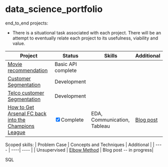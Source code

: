 # data_science_portfolio
<!-- ![languages used](https://img.shields.io/github/languages/count/BubbaTam/data_science_portfolio) -->

end_to_end projects:
- There is a situational task associated with each project. There will be an attempt to eventually relate each project to its usefulness, viability
and value.

| Project | Status | Skills | Additional |
| ----| ---- | ----| ---- |
|[Movie recommendation](https://github.com/BubbaTam/data_science_portfolio/tree/main/end_to_end_projects/recommendation_projects/movie_recommendation)|Basic API complete| | |
|[Customer Segmentation](https://github.com/BubbaTam/data_science_portfolio/tree/main/end_to_end_projects/segmentation/customer_segmentation)|Development| | |
|[Telco customer Segmentation](https://github.com/BubbaTam/data_science_portfolio/tree/main/end_to_end_projects/segmentation/customer_segmentation)|Development| | |
|[How to Get Arsenal FC back into the Champions League ](https://public.tableau.com/app/profile/jamesglassey/viz/HowtoFixArsenalFCA2018-2019SeasonSimulation/Dashboard1)| <input type="checkbox" checked>Complete|EDA, Communication, Tableau | [Blog post](https://jamesglassey.com/portfolio-2/how-to-get-arsenal-back-into-the-champions-league/) |

Scoped skills:
| Problem Case | Concepts and Techniques | Additional |
| ---- | ----| ---- |
| Unsupervised | [Elbow Method](https://github.com/BubbaTam/data_science_portfolio/blob/575d546ec45ab37f775fb27269ec2eff789d8052/scoped_skills/unsupervised_methods/clustering_algo_overview.ipynb) | Blog post -- in progress|


SQL